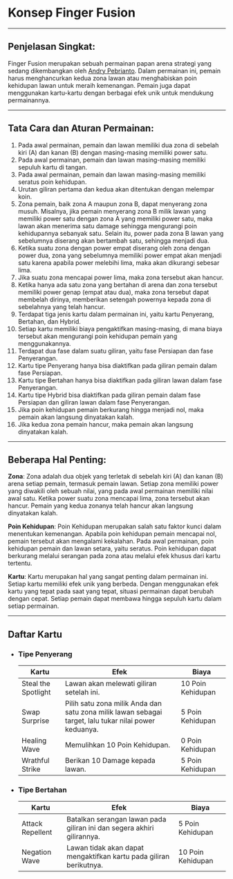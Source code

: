 # Konsep Finger Fusion

---

## Penjelasan Singkat:

Finger Fusion merupakan sebuah permainan papan arena strategi yang sedang dikembangkan oleh [Andry Pebrianto](https://github.com/andry-pebrianto). Dalam permainan ini, pemain harus menghancurkan kedua zona lawan atau menghabiskan poin kehidupan lawan untuk meraih kemenangan. Pemain juga dapat menggunakan kartu-kartu dengan berbagai efek unik untuk mendukung permainannya.

---

## Tata Cara dan Aturan Permainan:

1. Pada awal permainan, pemain dan lawan memiliki dua zona di sebelah kiri (A) dan kanan (B) dengan masing-masing memiliki power satu.
2. Pada awal permainan, pemain dan lawan masing-masing memiliki sepuluh kartu di tangan.
3. Pada awal permainan, pemain dan lawan masing-masing memiliki seratus poin kehidupan.
4. Urutan giliran pertama dan kedua akan ditentukan dengan melempar koin.
5. Zona pemain, baik zona A maupun zona B, dapat menyerang zona musuh. Misalnya, jika pemain menyerang zona B milik lawan yang memiliki power satu dengan zona A yang memiliki power satu, maka lawan akan menerima satu damage sehingga mengurangi poin kehidupannya sebanyak satu. Selain itu, power pada zona B lawan yang sebelumnya diserang akan bertambah satu, sehingga menjadi dua.
6. Ketika suatu zona dengan power empat diserang oleh zona dengan power dua, zona yang sebelumnya memiliki power empat akan menjadi satu karena apabila power melebihi lima, maka akan dikurangi sebesar lima.
7. Jika suatu zona mencapai power lima, maka zona tersebut akan hancur.
8. Ketika hanya ada satu zona yang bertahan di arena dan zona tersebut memiliki power genap (empat atau dua), maka zona tersebut dapat membelah dirinya, memberikan setengah powernya kepada zona di sebelahnya yang telah hancur.
9. Terdapat tiga jenis kartu dalam permainan ini, yaitu kartu Penyerang, Bertahan, dan Hybrid.
10. Setiap kartu memiliki biaya pengaktifkan masing-masing, di mana biaya tersebut akan mengurangi poin kehidupan pemain yang menggunakannya.
11. Terdapat dua fase dalam suatu giliran, yaitu fase Persiapan dan fase Penyerangan.
12. Kartu tipe Penyerang hanya bisa diaktifkan pada giliran pemain dalam fase Persiapan.
13. Kartu tipe Bertahan hanya bisa diaktifkan pada giliran lawan dalam fase Penyerangan.
14. Kartu tipe Hybrid bisa diaktifkan pada giliran pemain dalam fase Persiapan dan giliran lawan dalam fase Penyerangan.
15. Jika poin kehidupan pemain berkurang hingga menjadi nol, maka pemain akan langsung dinyatakan kalah.
16. Jika kedua zona pemain hancur, maka pemain akan langsung dinyatakan kalah.

---

## Beberapa Hal Penting:

**Zona**:
Zona adalah dua objek yang terletak di sebelah kiri (A) dan kanan (B) arena setiap pemain, termasuk pemain lawan. Setiap zona memiliki power yang diwakili oleh sebuah nilai, yang pada awal permainan memiliki nilai awal satu. Ketika power suatu zona mencapai lima, zona tersebut akan hancur. Pemain yang kedua zonanya telah hancur akan langsung dinyatakan kalah.

**Poin Kehidupan**:
Poin Kehidupan merupakan salah satu faktor kunci dalam menentukan kemenangan. Apabila poin kehidupan pemain mencapai nol, pemain tersebut akan mengalami kekalahan. Pada awal permainan, poin kehidupan pemain dan lawan setara, yaitu seratus. Poin kehidupan dapat berkurang melalui serangan pada zona atau melalui efek khusus dari kartu tertentu.

**Kartu**:
Kartu merupakan hal yang sangat penting dalam permainan ini. Setiap kartu memiliki efek unik yang berbeda. Dengan menggunakan efek kartu yang tepat pada saat yang tepat, situasi permainan dapat berubah dengan cepat. Setiap pemain dapat membawa hingga sepuluh kartu dalam setiap permainan.

---

## Daftar Kartu

- ### Tipe Penyerang

  | Kartu               | Efek                                                                                                  | Biaya             |
  | ------------------- | ----------------------------------------------------------------------------------------------------- | ----------------- |
  | Steal the Spotlight | Lawan akan melewati giliran setelah ini.                                                              | 10 Poin Kehidupan |
  | Swap Surprise       | Pilih satu zona milik Anda dan satu zona milik lawan sebagai target, lalu tukar nilai power keduanya. | 5 Poin Kehidupan  |
  | Healing Wave        | Memulihkan 10 Poin Kehidupan.                                                                         | 0 Poin Kehidupan  |
  | Wrathful Strike     | Berikan 10 Damage kepada lawan.                                                                       | 5 Poin Kehidupan  |

- ### Tipe Bertahan

  | Kartu            | Efek                                                                   | Biaya             |
  | ---------------- | ---------------------------------------------------------------------- | ----------------- |
  | Attack Repellent | Batalkan serangan lawan pada giliran ini dan segera akhiri gilirannya. | 5 Poin Kehidupan  |
  | Negation Wave    | Lawan tidak akan dapat mengaktifkan kartu pada giliran berikutnya.     | 10 Poin Kehidupan |
